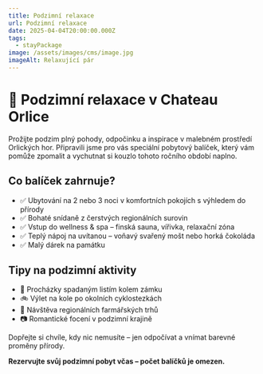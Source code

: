 ```yaml
---
title: Podzimní relaxace
url: Podzimní relaxace
date: 2025-04-04T20:00:00.000Z
tags:
  - stayPackage
image: /assets/images/cms/image.jpg
imageAlt: Relaxující pár
---
```

# 🍂 Podzimní relaxace v Chateau Orlice

Prožijte podzim plný pohody, odpočinku a inspirace v malebném prostředí Orlických hor. Připravili jsme pro vás speciální pobytový balíček, který vám pomůže zpomalit a vychutnat si kouzlo tohoto ročního období naplno.

## Co balíček zahrnuje?

- ✅ Ubytování na 2 nebo 3 noci v komfortních pokojích s výhledem do přírody
- ✅ Bohaté snídaně z čerstvých regionálních surovin
- ✅ Vstup do wellness & spa – finská sauna, vířivka, relaxační zóna
- ✅ Teplý nápoj na uvítanou – voňavý svařený mošt nebo horká čokoláda
- ✅ Malý dárek na památku

## Tipy na podzimní aktivity

- 🍁 Procházky spadaným listím kolem zámku
- 🚲 Výlet na kole po okolních cyklostezkách
- 🎃 Návštěva regionálních farmářských trhů
- 📷 Romantické focení v podzimní krajině

Dopřejte si chvíle, kdy nic nemusíte – jen odpočívat a vnímat barevné proměny přírody.

**Rezervujte svůj podzimní pobyt včas – počet balíčků je omezen.**
